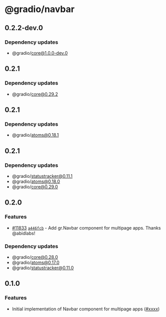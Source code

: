 # @gradio/navbar

## 0.2.2-dev.0

### Dependency updates

- @gradio/core@1.0.0-dev.0

## 0.2.1

### Dependency updates

- @gradio/core@0.29.2

## 0.2.1

### Dependency updates

- @gradio/atoms@0.18.1

## 0.2.1

### Dependency updates

- @gradio/statustracker@0.11.1
- @gradio/atoms@0.18.0
- @gradio/core@0.29.0

## 0.2.0

### Features

- [#11833](https://github.com/gradio-app/gradio/pull/11833) [`a446fcb`](https://github.com/gradio-app/gradio/commit/a446fcba6f3fe59c32194beb7f27fb6f80b61347) - Add gr.Navbar component for multipage apps.  Thanks @abidlabs!

### Dependency updates

- @gradio/core@0.28.0
- @gradio/atoms@0.17.0
- @gradio/statustracker@0.11.0

## 0.1.0

### Features

- Initial implementation of Navbar component for multipage apps ([#xxxx](https://github.com/gradio-app/gradio/pull/xxxx))